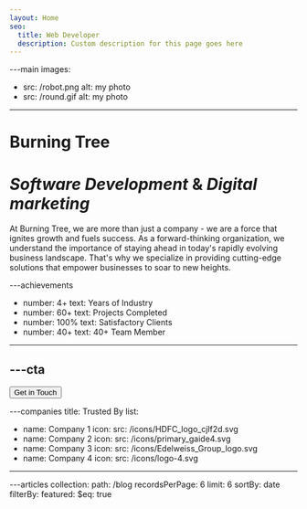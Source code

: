 ```yaml
---
layout: Home
seo:
  title: Web Developer
  description: Custom description for this page goes here
---
```


---main
images:
  - src: /robot.png
    alt: my photo
  - src: /round.gif
    alt: my photo
---

# <Typewriter>Burning Tree</Typewriter>

# *Software Development* <span>&</span> *Digital marketing*

<Sep size={12} />

At Burning Tree, we are more than just a company - we are a force that ignites growth and fuels success. 
As a forward-thinking organization, we understand the importance of staying ahead in today's rapidly evolving business landscape. 
That's why we specialize in providing cutting-edge solutions that empower businesses to soar to new heights.



---achievements
- number: 4+
  text: Years of Industry
- number: 60+
  text: Projects Completed
- number: 100%
  text: Satisfactory Clients
- number: 40+
  text: 40+ Team Member
---



---cta
---
<Button href="/contact" size="lg">
  Get in Touch 
</Button>



---companies
title: Trusted By
list:
  - name: Company 1
    icon:
      src: /icons/HDFC_logo_cjlf2d.svg
  - name: Company 2
    icon:
      src: /icons/primary_gaide4.svg
  - name: Company 3
    icon:
      src: /icons/Edelweiss_Group_logo.svg
  - name: Company 4
    icon:
      src: /icons/logo-4.svg
---

---articles
collection:
  path: /blog
  recordsPerPage: 6
  limit: 6
  sortBy: date
  filterBy:
    featured:
      $eq: true